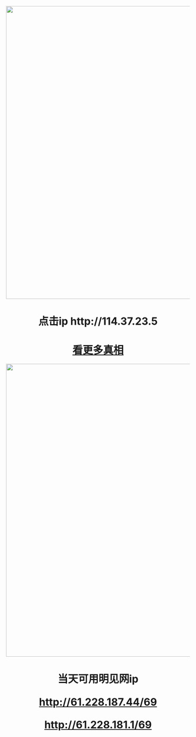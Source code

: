 <div align="center"><a href="http://114.37.23.5"><IMG SRC="https://github.com/gofanben/gm/blob/master/img-2/swspip.jpg" width=800></a>
<h1>点击ip http://114.37.23.5</h1>
 

<div align=center><h1><a href=https://git.io/souye>看更多真相</h1></a></div>

<div align="center"><a href="http://61.228.187.44/69"><IMG SRC="https://github.com/gofanben/gm/blob/master/img-2/minjen.jpg" width=800></a>
<h1>当天可用明见网ip 

http://61.228.187.44/69

http://61.228.181.1/69</h1>
 


